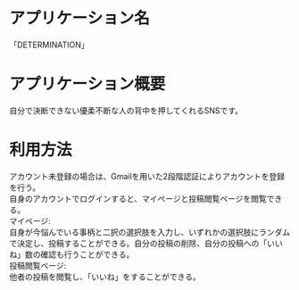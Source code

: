 # アプリケーション名
「DETERMINATION」

# アプリケーション概要
自分で決断できない優柔不断な人の背中を押してくれるSNSです。

# 利用方法
アカウント未登録の場合は、Gmailを用いた2段階認証によりアカウントを登録を行う。<br>
自身のアカウントでログインすると、マイページと投稿閲覧ページを閲覧できる。<br>
マイページ:<br>
自身が今悩んでいる事柄と二択の選択肢を入力し、いずれかの選択肢にランダムで決定し、投稿することができる。自分の投稿の削除、自分の投稿への「いいね」数の確認も行うことができる。<br>
投稿閲覧ページ:<br>
他者の投稿を閲覧し、「いいね」をすることができる。<br>
